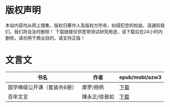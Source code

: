 # 版权声明

本站内容均从网上搜集，版权归著作人及版权方所有，如侵犯您的权益，请通知我们，我们将会及时删除！ 下载链接仅供宽带测试研究用途，请下载后在24小时内删除，请勿用于商业目的。请支持正版！

# 文言文

| 书名 | 作者 | epub/mobi/azw3 |
| --- | --- | --- |
| 国学梯级公开课（套装共6册） | 摩罗/杨帆 | [下载](https://url89.ctfile.com/f/31084289-1357036837-519673?p=8866) |
| 百年文言 | 陳永正/徐晉如 | [下载](https://url89.ctfile.com/f/31084289-1357027861-286c94?p=8866) |
